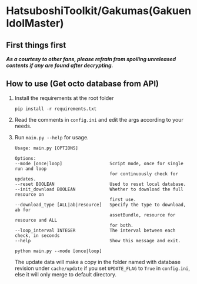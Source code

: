 # HatsuboshiToolkit/Gakumas(Gakuen IdolMaster)

## First things first

***As a courtesy to other fans, please refrain from spoiling unreleased contents if any are found after decrypting.***

## How to use (Get octo database from API)

1. Install the requirements at the root folder
    ```
    pip install -r requirements.txt
    ```

2. Read the comments in `config.ini` and edit the args according to your needs.  
   
3. Run `main.py --help` for usage.
    ```
    Usage: main.py [OPTIONS]

    Options:
    --mode [once|loop]                  Script mode, once for single run and loop
                                        for continuously check for updates.
    --reset BOOLEAN                     Used to reset local database.
    --init_download BOOLEAN             Whether to download the full resource on
                                        first use.
    --download_type [ALL|ab|resource]   Specify the type to download, ab for
                                        assetBundle, resource for resource and ALL
                                        for both.
    --loop_interval INTEGER             The interval between each check, in seconds
    --help                              Show this message and exit.
    ```
    ```
    python main.py --mode [once|loop]
    ```
    The update data will make a copy in the folder named with database revision under `cache/update` if you set `UPDATE_FLAG` to `True` in `config.ini`, else it will only merge to default directory.